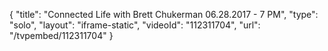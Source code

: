 {
    "title": "Connected Life with Brett Chukerman 06.28.2017 - 7 PM",
    "type": "solo",
    "layout": "iframe-static",
    "videoId": "112311704",
    "url": "\/tvpembed\/112311704"
}